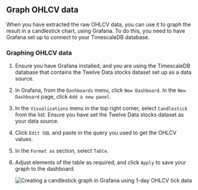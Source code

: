 ## Graph OHLCV data

When you have extracted the raw OHLCV data, you can use it to graph the result
in a candlestick chart, using Grafana. To do this, you need to have Grafana set
up to connect to your TimescaleDB database.

<Procedure>

### Graphing OHLCV data

1.  Ensure you have Grafana installed, and you are using the TimescaleDB
    database that contains the Twelve Data stocks dataset set up as a
    data source.
1.  In Grafana, from the `Dashboards` menu, click `New Dashboard`. In the
    `New Dashboard` page, click `Add a new panel`.
1.  In the `Visualizations` menu in the top right corner, select `Candlestick`
    from the list. Ensure you have set the Twelve Data stocks dataset as
    your data source.
1.  Click `Edit SQL` and paste in the query you used to get the OHLCV values.
1.  In the `Format as` section, select `Table`.
1.  Adjust elements of the table as required, and click `Apply` to save your
    graph to the dashboard.

    <img class="main-content__illustration"
        src="https://s3.amazonaws.com/assets.timescale.com/docs/images/Grafana_candlestick_1day.png"
        alt="Creating a candlestick graph in Grafana using 1-day OHLCV tick data"
    />

</Procedure>
